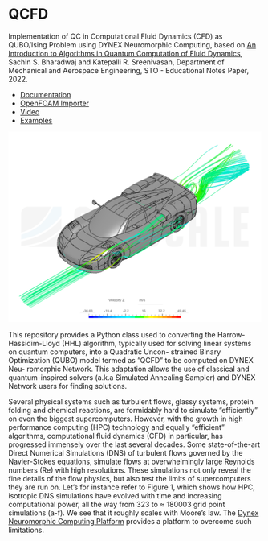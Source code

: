 # QCFD
Implementation of QC in Computational Fluid Dynamics (CFD) as QUBO/Ising Problem using DYNEX Neuromorphic Computing, based on [An Introduction to Algorithms in Quantum Computation of Fluid Dynamics](https://www.sto.nato.int/publications/STO%20Educational%20Notes/STO-EN-AVT-377/EN-AVT-377-01.pdf), Sachin S. Bharadwaj and Katepalli R. Sreenivasan, Department of Mechanical and Aerospace Engineering, STO - Educational Notes Paper, 2022.

- [Documentation](https://github.com/dynexcoin/QCFD/blob/main/QCFD_Documentation.pdf)
- [OpenFOAM Importer](https://github.com/dynexcoin/QCFD/tree/main/openFOAM)
- [Video](https://github.com/dynexcoin/QCFD/raw/main/IMG_7574.MP4)
- [Examples](https://github.com/dynexcoin/QCFD/blob/main/QCFD_Examples.ipynb)

![Image](https://github.com/dynexcoin/QCFD/blob/main/imgs/4.png)

This repository provides a Python class used to converting the Harrow-Hassidim-Lloyd (HHL) algorithm, typically used for solving linear systems on quantum computers, into a Quadratic Uncon- strained Binary Optimization (QUBO) model termed as ”QCFD” to be computed on DYNEX Neu- romorphic Network. This adaptation allows the use of classical and quantum-inspired solvers (a.k.a Simulated Annealing Sampler) and DYNEX Network users for finding solutions.

Several physical systems such as turbulent flows, glassy systems, protein folding and chemical reactions, are formidably hard to simulate “efficiently” on even the biggest supercomputers. However, with the growth in high performance computing (HPC) technology and equally “efficient” algorithms, computational fluid dynamics (CFD) in particular, has progressed immensely over the last several decades. Some state-of-the-art Direct Numerical Simulations (DNS) of turbulent flows governed by the Navier-Stokes equations, simulate flows at overwhelmingly large Reynolds numbers (Re) with high resolutions. These simulations not only reveal the fine details of the flow physics, but also test the limits of supercomputers they are run on. Let’s for instance refer to Figure 1, which shows how HPC, isotropic DNS simulations have evolved with time and increasing computational power, all the way from 323 to ≈ 180003 grid point simulations (a-f). We see that it roughly scales with Moore’s law. The [Dynex Neuromorphic Computing Platform](https://live.dynexcoin.org) provides a platform to overcome such limitations.




